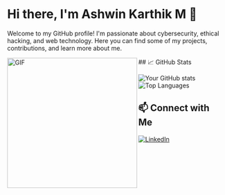 # Hi there, I'm Ashwin Karthik M 👋

Welcome to my GitHub profile! I'm passionate about cybersecurity, ethical hacking, and web technology. Here you can find some of my projects, contributions, and learn more about me.

<img align="left" height="300px" src="https://media1.giphy.com/media/Cfiid6I8YDKqrCxAaY/giphy.gif" alt="GIF" >
## 📈 GitHub Stats

![Your GitHub stats](https://github-readme-stats.vercel.app/api?username=Ashwin-github-tech&show_icons=true&hide_border=true)
![Top Languages](https://github-readme-stats.vercel.app/api/top-langs/?username=Ashwin-github-tech&layout=compact)

## 📫 Connect with Me
[![LinkedIn](https://img.shields.io/badge/-LinkedIn-0077B5?style=flat&logo=linkedin&logoColor=white)](https://www.linkedin.com/in/ashwin-karthik-m-37470b259/)
